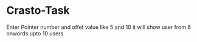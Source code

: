 # Crasto-Task

Enter Pointer number and offet value
 like 5 and 10
 it will show user from 6 onwords upto 10 users

